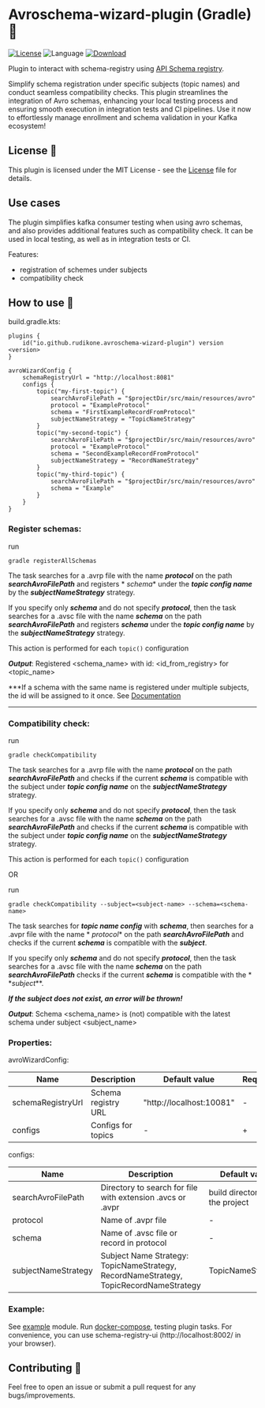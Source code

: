 # Avroschema-wizard-plugin (Gradle) 🐘

[![License](https://img.shields.io/github/license/cortinico/kotlin-android-template.svg)](LICENSE)
![Language](https://img.shields.io/github/languages/top/cortinico/kotlin-android-template?color=blue&logo=kotlin)
[![Download](https://img.shields.io/gradle-plugin-portal/v/io.github.rudikone.avroschema-wizard-plugin)](https://plugins.gradle.org/plugin/https://img.shields.io/gradle-plugin-portal/v/io.github.rudikone.avroschema-wizard-plugin)

Plugin to interact with schema-registry
using [API Schema registry](https://docs.confluent.io/platform/current/schema-registry/develop/api.html).

Simplify schema registration under specific subjects (topic names) and conduct seamless compatibility checks. This
plugin streamlines the integration of Avro schemas, enhancing your local testing process and ensuring smooth execution
in integration tests and CI pipelines. Use it now to effortlessly manage enrollment and schema validation in your Kafka
ecosystem!

## License 📄

This plugin is licensed under the MIT License - see the [License](LICENSE) file for details.

## Use cases

The plugin simplifies kafka consumer testing when using avro schemas, and also provides additional features such as
compatibility check.
It can be used in local testing, as well as in integration tests or CI.

Features:

- registration of schemes under subjects
- compatibility check

## How to use 👣

build.gradle.kts:

```
plugins {
    id("io.github.rudikone.avroschema-wizard-plugin") version <version>
}

avroWizardConfig {
    schemaRegistryUrl = "http://localhost:8081"
    configs {
        topic("my-first-topic") {
            searchAvroFilePath = "$projectDir/src/main/resources/avro"
            protocol = "ExampleProtocol"
            schema = "FirstExampleRecordFromProtocol"
            subjectNameStrategy = "TopicNameStrategy"
        }
        topic("my-second-topic") {
            searchAvroFilePath = "$projectDir/src/main/resources/avro"
            protocol = "ExampleProtocol"
            schema = "SecondExampleRecordFromProtocol"
            subjectNameStrategy = "RecordNameStrategy"
        }
        topic("my-third-topic") {
            searchAvroFilePath = "$projectDir/src/main/resources/avro"
            schema = "Example"
        }
    }
}
```

### Register schemas:

run

```
gradle registerAllSchemas
```

The task searches for a .avrp file with the name **_protocol_** on the path **_searchAvroFilePath_** and registers *
*_schema_** under the _**topic config name**_ by the **_subjectNameStrategy_** strategy.

If you specify only **_schema_** and do not specify _**protocol**_, then the task searches for a .avsc file with the
name **_schema_** on the path **_searchAvroFilePath_** and registers **_schema_** under the _**topic config name**_ by
the **_subjectNameStrategy_** strategy.

This action is performed for each `topic()` configuration

***Output***: Registered <schema_name> with id: <id_from_registry> for <topic_name>

***If a schema with the same name is registered under multiple subjects, the id will be assigned to it once.
See [Documentation](https://docs.confluent.io/platform/current/schema-registry/develop/using.html#register-an-existing-schema-to-a-new-subject-name)
***

### Compatibility check:

run

```
gradle checkCompatibility
```

The task searches for a .avrp file with the name **_protocol_** on the path **_searchAvroFilePath_** and checks if the
current **_schema_** is compatible with the subject under **_topic config name_** on the **_subjectNameStrategy_**
strategy.

If you specify only **_schema_** and do not specify _**protocol**_, then the task searches for a .avsc file with the
name **_schema_** on the path **_searchAvroFilePath_** and checks if the current **_schema_** is compatible with the
subject under **_topic config name_** on the **_subjectNameStrategy_** strategy.

This action is performed for each `topic()` configuration

OR

run

```
gradle checkCompatibility --subject=<subject-name> --schema=<schema-name>
```

The task searches for **_topic name config_** with **_schema_**, then searches for a .avpr file with the name *
*_protocol_**
on the path **_searchAvroFilePath_** and checks if the current _**schema**_ is compatible with the **_subject_**.

If you specify only **_schema_** and do not specify _**protocol**_, then the task searches for a .avsc file with the
name **_schema_** on the path **_searchAvroFilePath_** checks if the current _**schema**_ is compatible with the *
*_subject_**.

***If the subject does not exist, an error will be thrown!***

***Output***: Schema <schema_name> is (not) compatible with the latest schema under subject <subject_name>

### Properties:

avroWizardConfig:

| Name              | Description         | Default value            | Required |
|-------------------|---------------------|--------------------------|----------|
| schemaRegistryUrl | Schema registry URL | "http://localhost:10081" | -        |
| configs           | Configs for topics  | -                        | +        |

configs:

| Name                | Description                                                                           | Default value                  | Required |
|---------------------|---------------------------------------------------------------------------------------|--------------------------------|----------|
| searchAvroFilePath  | Directory to search for file with extension .avcs or .avpr                            | build directory of the project | -        |
| protocol            | Name of .avpr file                                                                    | -                              | -        |
| schema              | Name of .avsc file or record in protocol                                              | -                              | +        |
| subjectNameStrategy | Subject Name Strategy: TopicNameStrategy, RecordNameStrategy, TopicRecordNameStrategy | TopicNameStrategy              | -        |

### Example:

See [example](example/build.gradle.kts) module. Run [docker-compose](example/docker-compose.yaml), testing plugin tasks.
For convenience, you can use schema-registry-ui (http://localhost:8002/ in your browser).

## Contributing 🤝

Feel free to open an issue or submit a pull request for any bugs/improvements.
